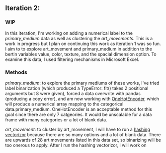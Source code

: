## Iteration 2:
### WIP  
In this iteration, I'm working on adding a numerical label to the _primary_medium_ data as well as clustering the _art_movements_. This is a work in progress but I plan on continuing this work as iteration 1 was so fun. I aim to to explore art_movement and primary_medium in addition to the bertin variables value, color, texture, and the spacial dimension option. To examine this data, I used filtering mechanisms in Microsoft Excel.

### Methods  
_primary_medium_: to explore the primary mediums of these works, I've tried label binarization (which produced a TypeError: fit() takes 2 positional arguments but 8 were given), forced a data overwrite with pandas (producing a copy error), and am now working with [OneHotEncoder](https://scikit-learn.org/stable/modules/generated/sklearn.preprocessing.OneHotEncoder.html), which will produce a numerical array mapping to the categorical data.primary_medium. OneHotEncoder is an acceptable method for this goal since there are only 7 catgeories. It would be unscalable for a data frame with many categories or a lot of blank data.  

_art_movement_: to cluster by art_movement, I will have to run a [hashing vectorizor](https://scikit-learn.org/stable/modules/generated/sklearn.feature_extraction.text.HashingVectorizer.html) because there are so many options and a lot of blank data. There are upwards of 28 art movements listed in this data set, so binarizing will be too onerous to apply. After I run the hashing vectorizor, I will work on 